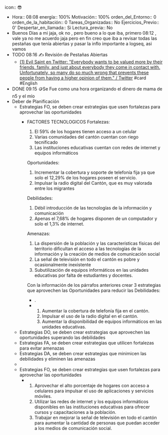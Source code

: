 icon:: 😎

- Hora:: 08:08 
  energía:: 100%
  Motivación:: 100%
  orden_del_Entorno:: 0
  orden_de_la_habitación:: 0
  Tareas_Organizadas:: No
  Ejercicios_Previo:: 0'
  Despertar_en_llamada:: Si
  Lectura_previa:: No
- Buenos Días a mi jaja, ok no , pero bueno a lo que iba, primero 08:12 , vale ya no me acuerdo jaja pero en fin creo que iba a revisar todas las pestañas que tenía abiertas y pasar la inflo importante a logseq, asi vamos
- TODO 08:16  ✍️ Revisión de Pestañas Abiertas
	- [(1) Evil Saint en Twitter: "Everybody wants to be valued more by their friends, family, and just about everybody they come in contact with. Unfortunately, so many do so much wrong that prevents these people from having a higher opinion of them." / Twitter](https://twitter.com/sanctemalum/status/1540339749642272769) #card #English
- DONE 09:15  🪙Se Fue como una hora organizando el dinero de mama de  n5 y el mío
- Deber de Planificación
	- Estrategias  FO, se deben crear estrategias que usen fortalezas para aprovechar  las oportunidades
		- FACTORES TECNOLOGICOS
		  Fortalezas:
		  1.  El 59% de los hogares tienen acceso a un celular
		  2. Varias comunidades del cantón cuentan con riego tecnificado
		  3. Las instituciones educativas cuentan con redes de internet y equipos informáticos
		  
		  Oportunidades:
		  1. Incrementar la cobertura y soporte de telefonía fija ya que solo el 12,29% de los hogares poseen el servicio.
		  2. Impulsar la radio digital del Cantón, que es muy valorada entre los migrantes
		  
		  Debilidades:
		  1. Débil introducción de las tecnologías de la información y comunicación
		  2. Apenas el 7,68% de hogares disponen de un computador y solo el 1,3% de internet.
		  
		  Amenazas:
		  1. La dispersión de la población y las características físicas del territorio dificultan el acceso a las tecnologías de la información y la creación de medios de comunicación social
		  2. La señal de televisión en todo el cantón es pobre y ocasionalmente inexistente
		  3. Subutilización de equipos informáticos en las unidades educativas por falta de estudiantes y docentes.
		  
		  Con la información de los párrafos anteriores crear 3 estrategias que aprovechen las Oportunidades para reducir las Debilidades:
			- .
			- 1. Aumentar la cobertura de telefonía fija en el cantón.
			  2. Impulsar el uso de la radio digital en el cantón.
			  3. Aumentar la disponibilidad de equipos informáticos en las unidades educativas.
	- Estrategias DO, se deben crear estrategias  que aprovechen  las oportunidades superando las debilidades
	- Estrategias FA, se deben crear estrategias que utilicen fortalezas  para evitar amenazas
	- Estrategias DA, se deben crear estrategias que minimicen las debilidades y eliminen las amenazas
	-
	- Estrategias  FO, se deben crear estrategias que usen fortalezas para aprovechar  las oportunidades
		- 1. Aprovechar el alto porcentaje de hogares con acceso a celulares para impulsar el uso de aplicaciones y servicios móviles. 
		  2. Utilizar las redes de internet y los equipos informáticos disponibles en las instituciones educativas para ofrecer cursos y capacitaciones a la población. 
		  3. Trabajar en mejorar la señal de televisión en todo el cantón para aumentar la cantidad de personas que puedan acceder a los medios de comunicación social.